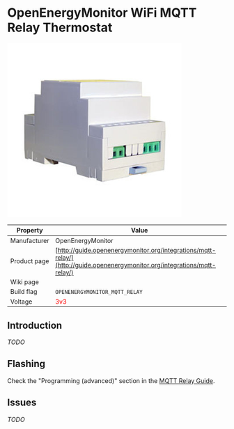 # OpenEnergyMonitor WiFi MQTT Relay Thermostat

![OpenEnergyMonitor WiFi MQTT Relay Thermostat](images/devices/openenergymonitor-mqtt-relay.jpg)

|Property|Value|
|---|---|
|Manufacturer|OpenEnergyMonitor|
|Product page|[http://guide.openenergymonitor.org/integrations/mqtt-relay/](http://guide.openenergymonitor.org/integrations/mqtt-relay/)|
|Wiki page||
|Build flag|`OPENENERGYMONITOR_MQTT_RELAY`|
|Voltage|<span style="color:red">3v3</span>|

## Introduction

*TODO*

## Flashing

Check the "Programming (advanced)" section in the [MQTT Relay Guide](http://guide.openenergymonitor.org/integrations/mqtt-relay/).

## Issues

*TODO*